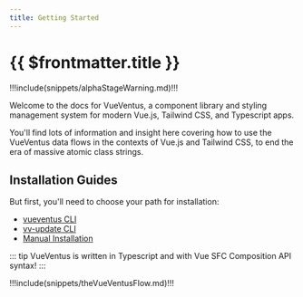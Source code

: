 ```yaml
---
title: Getting Started
---
```


<script setup>
    import DocsAnimatedLogoSection from '../../src/views/compos/DocsAnimatedLogoSection.vue'
    import DocsPackageVersion from '../../src/views/compos/DocsPackageVersion.vue'
    import SvgDiagramVueVentusFlow from '../../src/views/compos/SvgDiagramVueVentusFlow.vue'
</script>




<DocsAnimatedLogoSection/>


# {{ $frontmatter.title }}

!!!include(snippets/alphaStageWarning.md)!!!

Welcome to the docs for VueVentus, a component library and styling management system for modern Vue.js, Tailwind CSS, and Typescript apps.

You'll find lots of information and insight here covering how to use the VueVentus data flows in the contexts of Vue.js and Tailwind CSS, to end the era of massive atomic class strings.





## Installation Guides

But first, you'll need to choose your path for installation:

* [vueventus CLI](/guides/vueventus-cli)
* [vv-update CLI](/guides/vv-update-cli)
* [Manual Installation](/guides/manual-installation)

<!-- * [Install with Nuxt.js 3](/guides/install-nuxt) -->

::: tip 
VueVentus is written in Typescript and with Vue SFC Composition API syntax!
:::










!!!include(snippets/theVueVentusFlow.md)!!!

<SvgDiagramVueVentusFlow class="w-full"/>






<DocsPackageVersion/>
